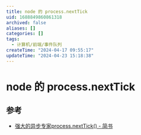 ```yaml
---
title: node 的 process.nextTick
uid: 1688849860861318
archived: false
aliases: []
categories: []
tags:
  - 计算机/前端/事件队列
createTime: "2024-04-17 09:55:17"
updateTime: "2024-04-23 15:18:38"
---
```


# node 的 process.nextTick

## 参考

- [强大的异步专家process.nextTick() - 简书](https://www.jianshu.com/p/5328c72279ff)
